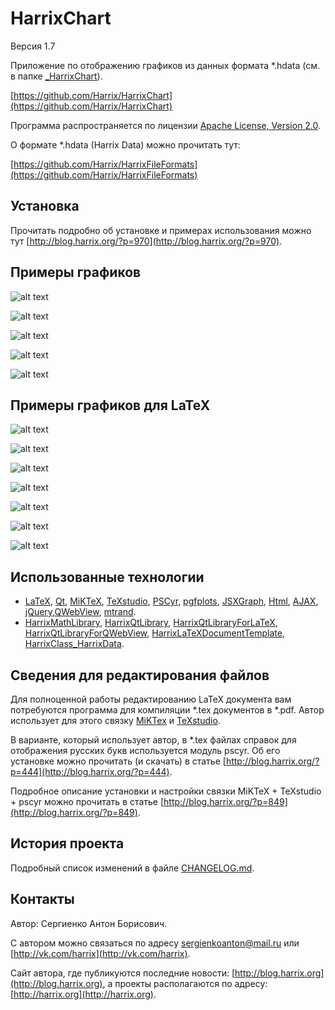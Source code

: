 HarrixChart
===========

Версия 1.7

Приложение по отображению графиков из данных формата *.hdata (см. в папке [_HarrixChart](https://github.com/Harrix/HarrixChart/blob/master/master/_HarrixChart)).

[https://github.com/Harrix/HarrixChart](https://github.com/Harrix/HarrixChart)

Программа распространяется по лицензии [Apache License, Version 2.0](https://github.com/Harrix/HarrixChart/blob/master/master/LICENSE.txt).

О формате *.hdata (Harrix Data) можно прочитать тут:

[https://github.com/Harrix/HarrixFileFormats](https://github.com/Harrix/HarrixFileFormats)

Установка
---------

Прочитать подробно об установке и примерах использования можно тут [http://blog.harrix.org/?p=970](http://blog.harrix.org/?p=970).

Примеры графиков
----------------

![alt text](https://raw.github.com/Harrix/HarrixChart/master/master/images/PointsAndLine.png "Пример показа PointsAndLine.hdata")

![alt text](https://raw.github.com/Harrix/HarrixChart/master/master/images/Line_2.png "Пример показа Line_2.hdata")

![alt text](https://raw.github.com/Harrix/HarrixChart/master/master/images/TwoIndependentLines.png "Пример показа TwoIndependentLines.hdata")

![alt text](https://raw.github.com/Harrix/HarrixChart/master/master/images/SeveralLines.png "Пример показа SeveralLines.hdata")

![alt text](https://raw.github.com/Harrix/HarrixChart/master/master/images/SeveralIndependentLines.png "Пример показа SeveralIndependentLines.hdata")

Примеры графиков для LaTeX
--------------------------

![alt text](https://raw.github.com/Harrix/HarrixChart/master/master/images/example2.png "Пример вывода")

![alt text](https://raw.github.com/Harrix/HarrixChart/master/master/images/example3.png "Пример вывода")

![alt text](https://raw.github.com/Harrix/HarrixChart/master/master/images/example4.png "Пример вывода")

![alt text](https://raw.github.com/Harrix/HarrixChart/master/master/images/example5.png "Пример вывода")

![alt text](https://raw.github.com/Harrix/HarrixChart/master/master/images/example6.png "Пример вывода")

![alt text](https://raw.github.com/Harrix/HarrixChart/master/master/images/example7.png "Пример вывода")

![alt text](https://raw.github.com/Harrix/HarrixChart/master/master/images/example8.png "Пример вывода")

Использованные технологии
-------------------------

- [LaTeX](http://ru.wikipedia.org/wiki/LaTeX), [Qt](http://qt-project.org/), [MiKTeX](http://miktex.org/), [TeXstudio](http://texstudio.sourceforge.net/), [PSCyr]([http://blog.harrix.org/?p=444](http://blog.harrix.org/?p=444)), [pgfplots](http://pgfplots.sourceforge.net/), [JSXGraph](https://github.com/jsxgraph/jsxgraph), [Html](http://ru.wikipedia.org/wiki/HTML), [AJAX](http://ru.wikipedia.org/wiki/AJAX), [jQuery](http://jquery.com/),[QWebView](http://qt-project.org/doc/qt-5/qwebview.html), [mtrand](http://www.bedaux.net/mtrand/).
- [HarrixMathLibrary](https://github.com/Harrix/HarrixMathLibrary), [HarrixQtLibrary](https://github.com/Harrix/HarrixQtLibrary), [HarrixQtLibraryForLaTeX](https://github.com/Harrix/HarrixQtLibraryForLaTeX), [HarrixQtLibraryForQWebView](https://github.com/Harrix/HarrixQtLibraryForQWebView), [HarrixLaTeXDocumentTemplate](https://github.com/Harrix/HarrixLaTeXDocumentTemplate), [HarrixClass_HarrixData](https://github.com/Harrix/HarrixClass_HarrixData).

Сведения для редактирования файлов
----------------------------------

Для полноценной работы редактированию LaTeX документа вам потребуются программа для компиляции \*.tex документов в \*.pdf. Автор использует для этого связку [MiKTex](http://www.miktex.org/) и [TeXstudio](http://texstudio.sourceforge.net/). 

В варианте, который использует автор, в \*.tex файлах справок для отображения русских букв используется модуль pscyr. Об его установке можно прочитать (и скачать) в статье [http://blog.harrix.org/?p=444](http://blog.harrix.org/?p=444).

Подробное описание установки и настройки связки MiKTeX + TeXstudio + pscyr можно прочитать в статье [http://blog.harrix.org/?p=849](http://blog.harrix.org/?p=849).

История проекта
---------------

Подробный список изменений в файле [CHANGELOG.md](https://github.com/Harrix/HarrixChart/blob/master/master/CHANGELOG.md).

Контакты
--------

Автор: Сергиенко Антон Борисович.

С автором можно связаться по адресу [sergienkoanton@mail.ru](mailto:sergienkoanton@mail.ru) или  [http://vk.com/harrix](http://vk.com/harrix).

Сайт автора, где публикуются последние новости: [http://blog.harrix.org](http://blog.harrix.org), а проекты располагаются по адресу: [http://harrix.org](http://harrix.org).